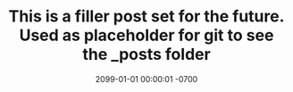 ---
layout: post
title: This is a filler post set for the future. Used as placeholder for git to see the _posts folder
date: '2099-01-01 00:00:01 -0700'
category: none
---